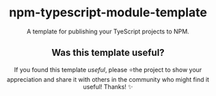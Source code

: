 <div align="center">

# npm-typescript-module-template

A template for publishing your TyeScript projects to NPM.

## Was this template useful?

If you found this template _useful_,
please ⭐️the project to show your appreciation
and share it with others in the community who might find it useful! Thanks! ✨

